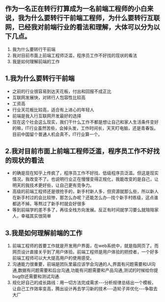 ## 作为一名正在转行打算成为一名前端工程师的小白来说，我为什么要转行干前端工程师，为什么要转行互联网，已经我对前端行业的看法和理解，大体可以分为以下几点。
1. 我为什么要转行干前端
2. 我对目前市面上前端工程师泛滥，程序员工作不好找的现状的看法
3. 我是如何理解前端的工作

## 1.我为什么要转行干前端
 * 之前的行业很容易到达天花板，付出和回报不成正比
 * 互联网发展快，对转行人包容性比较高
 * 工资高
 * 行业天花板比较高，适合有上进心的年轻人
 * 前端是我入行互联网开发最好的选择
 * 现在这个社会这么现实，我们干什么工作不都是想让自己和家人生活条件变好的嘛，IT行业虽然苦些，会掉头发，工作时间长，天天盯电脑，还是青春饭。目前中国留个普通人机会真不，IT行业算一个。

## 2.我对目前市面上前端工程师泛滥，程序员工作不好找的现状的看法
 * 的确是现在知乎上传疯了，程序员工作不好找、低级程序员泛滥。但这是现实情况，我改变不了。也说明行业正在慢慢变得正规化，我能改变的是自己，让明天的我技术更好些，让自己更有竞争力。
 * 高级的前端工程师还是很抢手的，新手村新人多，但资源就那么些，所以新人在新手村过的会比较惨，那怎么办呢？还能怎么办--找个新手村练级，这点谁都逃不掉。等熬过了新手村就会好很多
 * 等到前端学的差不多了，再往全栈方向发展。反正有时间就学习要么就陪陪家人，幸福其实很简单

## 3.我是如何理解前端的工作
1. 前端工程师的首要工作就是开发用户界面，在web系统中，就是指网页了。而网页设计直接关乎到了用户体验。前端工程师是用户体验的把控者，一个好多前端工程师可以大大提高用户的使用感受。
2. 沟通能力很重要，前端是团队里最应该学会沟通的人,界面有问题需要和UI沟通,数据有问题需要和后台沟通,功能有问题需要和产品沟通,测试的时候给你提bug你还需要和测试沟通.
3. 规化好自己的成长路线：用一切方法完成需求---分析规律总结出一个模板，让自己工作效率变高，腾出设计再去学习新的技术---造轮子并优化---争取去大厂
     